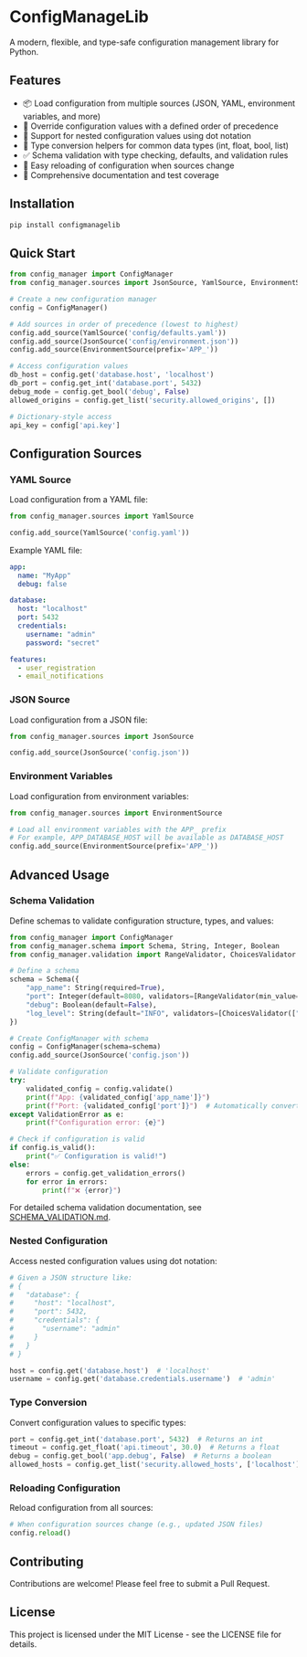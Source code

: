 # ConfigManageLib

A modern, flexible, and type-safe configuration management library for Python.

## Features

- 📦 Load configuration from multiple sources (JSON, YAML, environment variables, and more)
- 🔄 Override configuration values with a defined order of precedence
- 🌳 Support for nested configuration values using dot notation
- 🧩 Type conversion helpers for common data types (int, float, bool, list)
- ✅ Schema validation with type checking, defaults, and validation rules
- 🔄 Easy reloading of configuration when sources change
- 📝 Comprehensive documentation and test coverage

## Installation

```bash
pip install configmanagelib
```

## Quick Start

```python
from config_manager import ConfigManager
from config_manager.sources import JsonSource, YamlSource, EnvironmentSource

# Create a new configuration manager
config = ConfigManager()

# Add sources in order of precedence (lowest to highest)
config.add_source(YamlSource('config/defaults.yaml'))
config.add_source(JsonSource('config/environment.json'))
config.add_source(EnvironmentSource(prefix='APP_'))

# Access configuration values
db_host = config.get('database.host', 'localhost')
db_port = config.get_int('database.port', 5432)
debug_mode = config.get_bool('debug', False)
allowed_origins = config.get_list('security.allowed_origins', [])

# Dictionary-style access
api_key = config['api.key']
```

## Configuration Sources

### YAML Source

Load configuration from a YAML file:

```python
from config_manager.sources import YamlSource

config.add_source(YamlSource('config.yaml'))
```

Example YAML file:
```yaml
app:
  name: "MyApp"
  debug: false

database:
  host: "localhost"
  port: 5432
  credentials:
    username: "admin"
    password: "secret"

features:
  - user_registration
  - email_notifications
```

### JSON Source

Load configuration from a JSON file:

```python
from config_manager.sources import JsonSource

config.add_source(JsonSource('config.json'))
```

### Environment Variables

Load configuration from environment variables:

```python
from config_manager.sources import EnvironmentSource

# Load all environment variables with the APP_ prefix
# For example, APP_DATABASE_HOST will be available as DATABASE_HOST
config.add_source(EnvironmentSource(prefix='APP_'))
```

## Advanced Usage

### Schema Validation

Define schemas to validate configuration structure, types, and values:

```python
from config_manager import ConfigManager
from config_manager.schema import Schema, String, Integer, Boolean
from config_manager.validation import RangeValidator, ChoicesValidator

# Define a schema
schema = Schema({
    "app_name": String(required=True),
    "port": Integer(default=8080, validators=[RangeValidator(min_value=1024, max_value=65535)]),
    "debug": Boolean(default=False),
    "log_level": String(default="INFO", validators=[ChoicesValidator(["DEBUG", "INFO", "WARNING", "ERROR"])])
})

# Create ConfigManager with schema
config = ConfigManager(schema=schema)
config.add_source(JsonSource('config.json'))

# Validate configuration
try:
    validated_config = config.validate()
    print(f"App: {validated_config['app_name']}")
    print(f"Port: {validated_config['port']}")  # Automatically converted to int
except ValidationError as e:
    print(f"Configuration error: {e}")

# Check if configuration is valid
if config.is_valid():
    print("✅ Configuration is valid!")
else:
    errors = config.get_validation_errors()
    for error in errors:
        print(f"❌ {error}")
```

For detailed schema validation documentation, see [SCHEMA_VALIDATION.md](SCHEMA_VALIDATION.md).

### Nested Configuration

Access nested configuration values using dot notation:

```python
# Given a JSON structure like:
# {
#   "database": {
#     "host": "localhost",
#     "port": 5432,
#     "credentials": {
#       "username": "admin"
#     }
#   }
# }

host = config.get('database.host')  # 'localhost'
username = config.get('database.credentials.username')  # 'admin'
```

### Type Conversion

Convert configuration values to specific types:

```python
port = config.get_int('database.port', 5432)  # Returns an int
timeout = config.get_float('api.timeout', 30.0)  # Returns a float
debug = config.get_bool('app.debug', False)  # Returns a boolean
allowed_hosts = config.get_list('security.allowed_hosts', ['localhost'])  # Returns a list
```

### Reloading Configuration

Reload configuration from all sources:

```python
# When configuration sources change (e.g., updated JSON files)
config.reload()
```

## Contributing

Contributions are welcome! Please feel free to submit a Pull Request.

## License

This project is licensed under the MIT License - see the LICENSE file for details.
